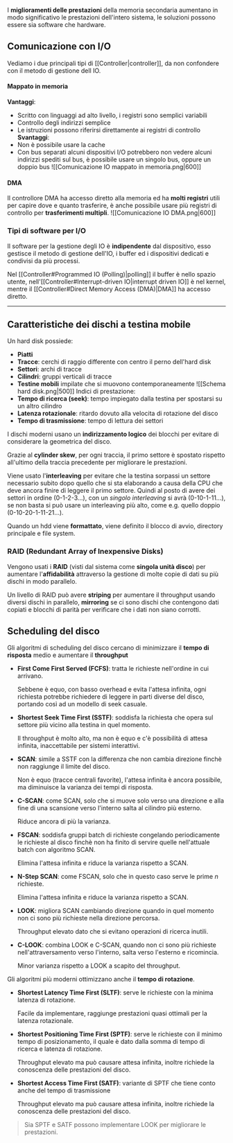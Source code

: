 I **miglioramenti delle prestazioni** della memoria secondaria aumentano in modo significativo le prestazioni dell'intero sistema, le soluzioni possono essere sia software che hardware.

## Comunicazione con I/O
Vediamo i due principali tipi di [[Controller|controller]], da non confondere con il metodo di gestione dell IO.
#### Mappato in memoria
**Vantaggi**:
- Scritto con linguaggi ad alto livello, i registri sono semplici variabili
- Controllo degli indirizzi semplice
- Le istruzioni possono riferirsi direttamente ai registri di controllo
**Svantaggi**:
- Non è possibile usare la cache
- Con bus separati alcuni dispositivi I/O potrebbero non vedere alcuni indirizzi spediti sul bus, è possibile usare un singolo bus, oppure un doppio bus
![[Comunicazione IO mappato in memoria.png|600]]
#### DMA
Il controllore DMA ha accesso diretto alla memoria ed ha **molti registri** utili per capire dove e quanto trasferire, è anche possibile usare più registri di controllo per **trasferimenti multipli**.
![[Comunicazione IO DMA.png|600]]

### Tipi di software per I/O
Il software per la gestione degli IO è **indipendente** dal dispositivo, esso gestisce il metodo di gestione dell'IO, i buffer ed i dispositivi dedicati e condivisi da più processi.

Nel [[Controller#Programmed IO (Polling)|polling]] il buffer è nello spazio utente, nell'[[Controller#Interrupt-driven IO|interrupt driven IO]] è nel kernel, mentre il [[Controller#Direct Memory Access (DMA)|DMA]] ha accesso diretto.

---
## Caratteristiche dei dischi a testina mobile
Un hard disk possiede:
- **Piatti**
- **Tracce**: cerchi di raggio differente con centro il perno dell'hard disk
- **Settori**: archi di tracce
- **Cilindri**: gruppi verticali di tracce
- **Testine mobili** impilate che si muovono contemporaneamente
![[Schema hard disk.png|500]]
Indici di prestazione:
- **Tempo di ricerca (seek)**: tempo impiegato dalla testina per spostarsi su un altro cilindro
- **Latenza rotazionale**: ritardo dovuto alla velocita di rotazione del disco
- **Tempo di trasmissione**: tempo di lettura dei settori

I dischi moderni usano un **indirizzamento logico** dei blocchi per evitare di considerare la geometrica del disco.

Grazie al **cylinder skew**, per ogni traccia, il primo settore è spostato rispetto all'ultimo della traccia precedente per migliorare le prestazioni.

Viene usato l'**interleaving** per evitare che la testina sorpassi un settore necessario subito dopo quello che si sta elaborando a causa della CPU che deve ancora finire di leggere il primo settore.
Quindi al posto di avere dei settori in ordine (0-1-2-3...), con un _singolo interleaving_ si avrà (0-10-1-11...), se non basta si può usare un interleaving più alto, come e.g. quello doppio (0-10-20-1-11-21...).

Quando un hdd viene **formattato**, viene definito il blocco di avvio, directory principale e file system.

### RAID (Redundant Array of Inexpensive Disks)
Vengono usati i **RAID** (visti dal sistema come **singola unità disco**) per aumentare l'**affidabilità** attraverso la gestione di molte copie di dati su più dischi in modo parallelo.

Un livello di RAID può avere **striping** per aumentare il throughput usando diversi dischi in parallelo, **mirroring** se ci sono dischi che contengono dati copiati e blocchi di parità per verificare che i dati non siano corrotti.


## Scheduling del disco
Gli algoritmi di scheduling del disco cercano di minimizzare il **tempo di risposta** medio e aumentare il **throughput**

- **First Come First Served (FCFS)**:
	tratta le richieste nell'ordine in cui arrivano.
	
	Sebbene è equo, con basso overhead e evita l'attesa infinita, ogni richiesta potrebbe richiedere di leggere in parti diverse del disco, portando così ad un modello di seek casuale.

- **Shortest Seek Time First (SSTF)**:
	soddisfa la richiesta che opera sul settore più vicino alla testina in quel momento.
	
	Il throughput è molto alto, ma non è equo e c'è possibilità di attesa infinita, inaccettabile per sistemi interattivi.

- **SCAN**:
	simile a SSTF con la differenza che non cambia direzione finchè non raggiunge il limite del disco.
	
	Non è equo (tracce centrali favorite), l'attesa infinita è ancora possibile, ma diminuisce la varianza dei tempi di risposta.

- **C-SCAN**:
	come SCAN, solo che si muove solo verso una direzione e alla fine di una scansione verso l'interno salta al cilindro più esterno.
	
	Riduce ancora di più la varianza.

- **FSCAN**:
	soddisfa gruppi batch di richieste congelando periodicamente le richieste al disco finchè non ha finito di servire quelle nell'attuale batch con algoritmo SCAN.
	
	Elimina l'attesa infinita e riduce la varianza rispetto a SCAN.

- **N-Step SCAN**:
	come FSCAN, solo che in questo caso serve le prime $n$ richieste.
	
	Elimina l'attesa infinita e riduce la varianza rispetto a SCAN.

- **LOOK**:
	migliora SCAN cambiando direzione quando in quel momento non ci sono più richieste nella direzione percorsa.
	
	Throughput elevato dato che si evitano operazioni di ricerca inutili.

- **C-LOOK**:
	combina LOOK e C-SCAN, quando non ci sono più richieste nell'attraversamento verso l'interno, salta verso l'esterno e ricomincia.
	
	Minor varianza rispetto a LOOK a scapito del throughput.

Gli algoritmi più moderni ottimizzano anche il **tempo di rotazione**.
- **Shortest Latency Time First (SLTF)**:
	serve le richieste con la minima latenza di rotazione.

	Facile da implementare, raggiunge prestazioni quasi ottimali per la latenza rotazionale.

- **Shortest Positioning Time First (SPTF)**:
	serve le richieste con il minimo tempo di posizionamento, il quale è dato dalla somma di tempo di ricerca e latenza di rotazione.
	
	Throughput elevato ma può causare attesa infinita, inoltre richiede la conoscenza delle prestazioni del disco.

- **Shortest Access Time First (SATF)**:
	variante di SPTF che tiene conto anche del tempo di trasmissione
	
	Throughput elevato ma può causare attesa infinita, inoltre richiede la conoscenza delle prestazioni del disco.

> Sia SPTF e SATF possono implementare LOOK per migliorare le prestazioni.

